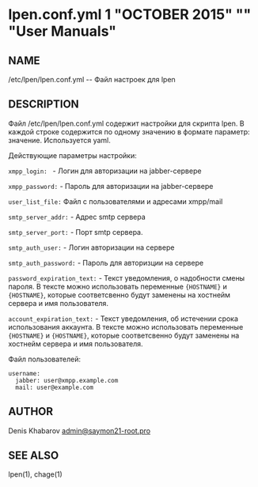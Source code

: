 lpen.conf.yml 1 "OCTOBER 2015" "" "User Manuals"
=======================================

NAME
----

/etc/lpen/lpen.conf.yml -- Файл настроек для lpen


DESCRIPTION
--------

Файл  /etc/lpen/lpen.conf.yml  содержит  настройки для скрипта lpen. В каждой строке содержится по одному значению в формате параметр: значение. Используется yaml.

Действующие параметры настройки:

`xmpp_login: ` - Логин для авторизации на jabber-сервере

`xmpp_password:` - Пароль для авторизации на jabber-сервере

`user_list_file:`  Файл с пользователями и адресами xmpp/mail

`smtp_server_addr:` - Адрес smtp сервера

`smtp_server_port:` - Порт smtp сервера.

`smtp_auth_user:` - Логин авторизации на сервере

`smtp_auth_password:` - Пароль для авторизции на сервере

`password_expiration_text:` - Текст уведомления, о надобности смены пароля. В тексте можно использовать переменные
`{HOSTNAME}` и `{HOSTNAME}`, которые соответсвенно будут заменены на хостнейм сервера и имя пользователя.

`account_expiration_text:` - Текст уведомления, об истечении срока использования аккаунта. В тексте можно использовать переменные `{HOSTNAME}` и `{HOSTNAME}`, которые соответсвенно будут заменены на хостнейм сервера и имя пользователя.

Файл пользователей: 

```
username:
  jabber: user@xmpp.example.com
  mail: user@example.com
```

AUTHOR
------

Denis Khabarov <admin@saymon21-root.pro>

SEE ALSO
-------
lpen(1), chage(1)

